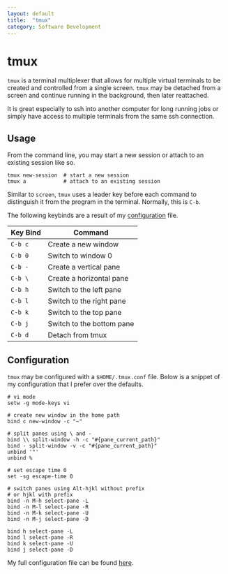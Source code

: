 ```yaml
---
layout: default
title:  "tmux"
category: Software Development
---
```


# tmux
`tmux` is a terminal multiplexer that allows for multiple virtual
terminals to be created and controlled from a single screen. `tmux` may
be detached from a screen and continue running in the background, then
later reattached.

It is great especially to ssh into another computer for long running jobs
or simply have access to multiple terminals from the same ssh connection.

## Usage
From the command line, you may start a new session or attach to an
existing session like so.

```
tmux new-session  # start a new session
tmux a            # attach to an existing session
```

Similar to `screen`, `tmux` uses a leader key before each command to
distinguish it from the program in the terminal. Normally, this is `C-b`.

The following keybinds are a result of my [configuration](#configuration) file.

| Key Bind | Command |
| -------- | ------- |
| `C-b c`  | Create a new window |
| `C-b 0`  | Switch to window 0 |
| `C-b -`  | Create a vertical pane |
| `C-b \`  | Create a horizontal pane |
| `C-b h`  | Switch to the left pane |
| `C-b l`  | Switch to the right pane |
| `C-b k`  | Switch to the top pane |
| `C-b j`  | Switch to the bottom pane |
| `C-b d`  | Detach from tmux |

## Configuration
`tmux` may be configured with a `$HOME/.tmux.conf` file. Below is a
snippet of my configuration that I prefer over the defaults.

```
# vi mode
setw -g mode-keys vi

# create new window in the home path
bind c new-window -c "~"

# split panes using \ and -
bind \\ split-window -h -c "#{pane_current_path}"
bind - split-window -v -c "#{pane_current_path}"
unbind '"'
unbind %

# set escape time 0
set -sg escape-time 0

# switch panes using Alt-hjkl without prefix
# or hjkl with prefix
bind -n M-h select-pane -L
bind -n M-l select-pane -R
bind -n M-k select-pane -U
bind -n M-j select-pane -D

bind h select-pane -L
bind l select-pane -R
bind k select-pane -U
bind j select-pane -D
```

My full configuration file can be found
[here](https://github.com/mcastorina/dotfiles/blob/master/common/.tmux.conf).

